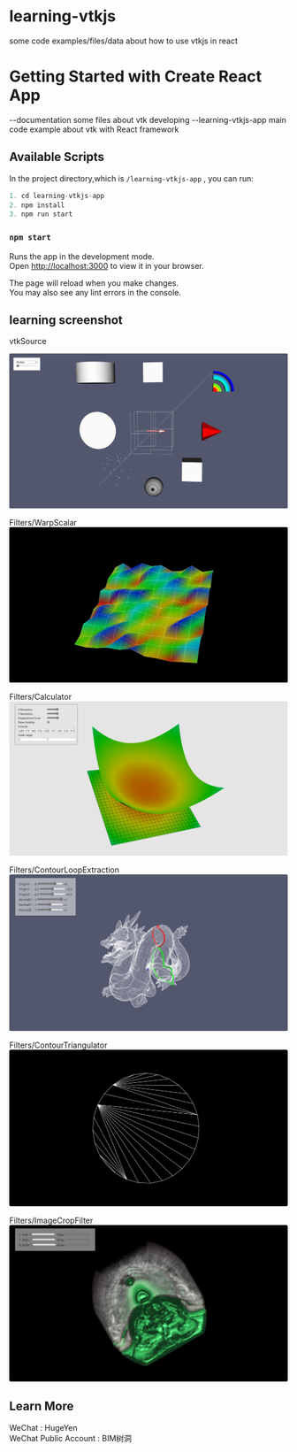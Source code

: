 # learning-vtkjs
some code examples/files/data about how to use vtkjs in react
# Getting Started with Create React App

--documentation
 some files about vtk developing
--learning-vtkjs-app
 main code example about vtk with React framework

## Available Scripts

In the project directory,which is `/learning-vtkjs-app` , you can run:

```js
1. cd learning-vtkjs-app
2. npm install
3. npm run start
```
### `npm start`

Runs the app in the development mode.\
Open [http://localhost:3000](http://localhost:3000) to view it in your browser.

The page will reload when you make changes.\
You may also see any lint errors in the console.


## learning  screenshot
vtkSource

![vtkSource](./learning-vtkjs-app/public/images/vtkSource.png)

Filters/WarpScalar
![Filters/WarpScalar](./learning-vtkjs-app/public/images/WarpScalar.png)

Filters/Calculator
![Filters/Calculator](./learning-vtkjs-app/public/images/Calculator.png)

Filters/ContourLoopExtraction
![Filters/ContourLoopExtraction](./learning-vtkjs-app/public/images/ContourLoopExtraction.png)

Filters/ContourTriangulator
![Filters/ContourTriangulator](./learning-vtkjs-app/public/images/ContourTriangulator.png)

Filters/ImageCropFilter
![Filters/ImageCropFilter](./learning-vtkjs-app/public/images/ImageCropFilter.png)

## Learn More

WeChat : HugeYen\
WeChat Public Account : BIM树洞

